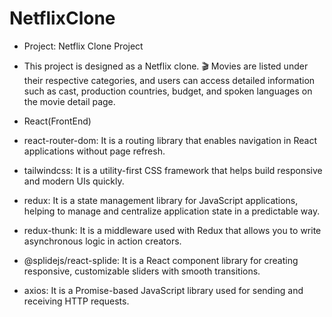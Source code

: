# NetflixClone
- Project: Netflix Clone Project 

- This project is designed as a Netflix clone. 🎬 Movies are listed under their respective categories, and users can access detailed information such as cast, production countries, budget, and spoken languages on the movie detail page.

- React(FrontEnd)
-  react-router-dom: It is a routing library that enables navigation in React applications without page refresh.
- tailwindcss: It is a utility-first CSS framework that helps build responsive and modern UIs quickly. 
- redux: It is a state management library for JavaScript applications, helping to manage and centralize application state in a predictable way.
- redux-thunk: It is a middleware used with Redux that allows you to write asynchronous logic in action creators.
- @splidejs/react-splide: It is a React component library for creating responsive, customizable sliders with smooth transitions.
- axios: It is a Promise-based JavaScript library used for sending and receiving HTTP requests.
